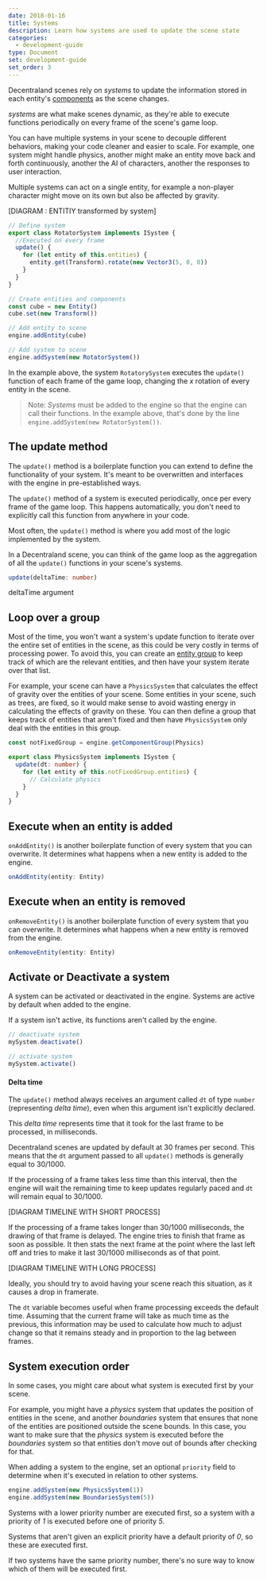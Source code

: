```yaml
---
date: 2018-01-16
title: Systems
description: Learn how systems are used to update the scene state
categories:
  - development-guide
type: Document
set: development-guide
set_order: 3
---
```


<!-- Decentraland scenes that are built with the 'ECS' module -->

Decentraland scenes rely on _systems_ to update the information stored in each entity's [components](https://en.wikipedia.org/wiki/Entity%E2%80%93component%E2%80%93system) as the scene changes.

_systems_ are what make scenes dynamic, as they're able to execute functions periodically on every frame of the scene's game loop.

You can have multiple systems in your scene to decouple different behaviors, making your code cleaner and easier to scale. For example, one system might handle physics, another might make an entity move back and forth continuously, another the AI of characters, another the responses to user interaction.

Multiple systems can act on a single entity, for example a non-player character might move on its own but also be affected by gravity.

[DIAGRAM : ENTITIY transformed by system]

```ts
// Define system
export class RotatorSystem implements ISystem {
  //Executed on every frame
  update() {
    for (let entity of this.entities) {
      entity.get(Transform).rotate(new Vector3(5, 0, 0))
    }
  }
}

// Create entities and components
const cube = new Entity()
cube.set(new Transform())

// Add entity to scene
engine.addEntity(cube)

// Add system to scene
engine.addSystem(new RotatorSystem())
```

In the example above, the system `RotatorySystem` executes the `update()` function of each frame of the game loop, changing the _x_ rotation of every entity in the scene.

> Note: _Systems_ must be added to the engine so that the engine can call their functions. In the example above, that's done by the line `engine.addSystem(new RotatorSystem())`.

## The update method

The `update()` method is a boilerplate function you can extend to define the functionality of your system. It's meant to be overwritten and interfaces with the engine in pre-established ways.

The `update()` method of a system is executed periodically, once per every frame of the game loop. This happens automatically, you don't need to explicitly call this function from anywhere in your code.

Most often, the `update()` method is where you add most of the logic implemented by the system.

In a Decentraland scene, you can think of the game loop as the aggregation of all the `update()` functions in your scene's systems.

```ts
update(deltaTime: number)
```

deltaTime argument

## Loop over a group

Most of the time, you won't want a system's update function to iterate over the entire set of entities in the scene, as this could be very costly in terms of processing power. To avoid this, you can create an [entity group]() to keep track of which are the relevant entities, and then have your system iterate over that list.

For example, your scene can have a `PhysicsSystem` that calculates the effect of gravity over the entities of your scene. Some entities in your scene, such as trees, are fixed, so it would make sense to avoid wasting energy in calculating the effects of gravity on these. You can then define a group that keeps track of entities that aren't fixed and then have `PhysicsSystem` only deal with the entities in this group.

```ts
const notFixedGroup = engine.getComponentGroup(Physics)

export class PhysicsSystem implements ISystem {
  update(dt: number) {
    for (let entity of this.notFixedGroup.entities) {
      // Calculate physics
    }
  }
}
```

## Execute when an entity is added

`onAddEntity()` is another boilerplate function of every system that you can overwrite. It determines what happens when a new entity is added to the engine.

```ts
onAddEntity(entity: Entity)
```

## Execute when an entity is removed

`onRemoveEntity()` is another boilerplate function of every system that you can overwrite. It determines what happens when a new entity is removed from the engine.

```ts
onRemoveEntity(entity: Entity)
```

## Activate or Deactivate a system

A system can be activated or deactivated in the engine. Systems are active by default when added to the engine.

If a system isn't active, its functions aren't called by the engine.

```ts
// deactivate system
mySystem.deactivate()

// activate system
mySystem.activate()
```

#### Delta time

The `update()` method always receives an argument called `dt` of type `number` (representing _delta time_), even when this argument isn't explicitly declared.

This _delta time_ represents time that it took for the last frame to be processed, in milliseconds.

Decentraland scenes are updated by default at 30 frames per second. This means that the `dt` argument passed to all `update()` methods is generally equal to 30/1000.

If the processing of a frame takes less time than this interval, then the engine will wait the remaining time to keep updates regularly paced and `dt` will remain equal to 30/1000.

[DIAGRAM TIMELINE WITH SHORT PROCESS]

If the processing of a frame takes longer than 30/1000 milliseconds, the drawing of that frame is delayed. The engine tries to finish that frame as soon as possible. It then stats the next frame at the point where the last left off and tries to make it last 30/1000 milliseconds as of that point.

[DIAGRAM TIMELINE WITH LONG PROCESS]

Ideally, you should try to avoid having your scene reach this situation, as it causes a drop in framerate.

The `dt` variable becomes useful when frame processing exceeds the default time. Assuming that the current frame will take as much time as the previous, this information may be used to calculate how much to adjust change so that it remains steady and in proportion to the lag between frames.

## System execution order

In some cases, you might care about what system is executed first by your scene.

For example, you might have a _physics_ system that updates the position of entities in the scene, and another _boundaries_ system that ensures that none of the entities are positioned outside the scene bounds. In this case, you want to make sure that the _physics_ system is executed before the _boundaries_ system so that entities don't move out of bounds after checking for that.

When adding a system to the engine, set an optional `priority` field to determine when it's executed in relation to other systems.

```ts
engine.addSystem(new PhysicsSystem(1))
engine.addSystem(new BoundariesSystem(5))
```

Systems with a lower priority number are executed first, so a system with a priority of _1_ is executed before one of priority _5_.

Systems that aren't given an explicit priority have a default priority of _0_, so these are executed first.

If two systems have the same priority number, there's no sure way to know which of them will be executed first.
